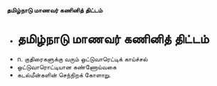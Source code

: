 **தமிழ்நாடு மாணவர் கணினித் திட்டம்**
- # தமிழ்நாடு மாணவர் கணினித் திட்டம்
- n. குதிரைகளுக்கு வரும் ஒட்டுவாரெட்டிக் காய்ச்சல்
- ஒட்டுவாரொட்டியான கண்ணோய்வகை
- கடல்மீன்களின் செந்நிறக் கோளாறு.

